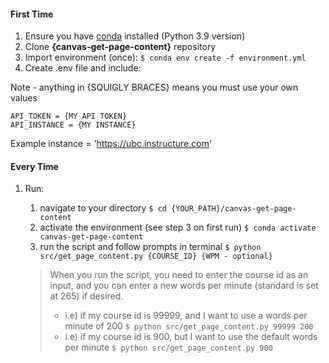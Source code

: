 
#### First Time

1. Ensure you have [conda](https://docs.conda.io/projects/conda/en/latest/user-guide/install/index.html) installed (Python 3.9 version)
2. Clone **{canvas-get-page-content}** repository
3. Import environment (once): `$ conda env create -f environment.yml`
4. Create .env file and include:

Note - anything in {SQUIGLY BRACES} means you must use your own values
```
API_TOKEN = {MY API TOKEN}
API_INSTANCE = {MY INSTANCE}
```

Example instance = 'https://ubc.instructure.com'

#### Every Time

1. Run:
   1. navigate to your directory `$ cd {YOUR_PATH}/canvas-get-page-content`
   1. activate the environment (see step 3 on first run) `$ conda activate canvas-get-page-content`
   1. run the script and follow prompts in terminal `$ python src/get_page_content.py {COURSE_ID} {WPM - optional}`
   
   > When you run the script, you need to enter the course id as an input, and you can enter a new words per minute (standard is set at 265) if desired.
   > -  i.e) if my course id is 99999, and I want to use a words per minute of 200
   > `$ python src/get_page_content.py 99999 200`
   > - i.e) if my course id is 900, but I want to use the default words per minute
   > `$ python src/get_page_content.py 900`
